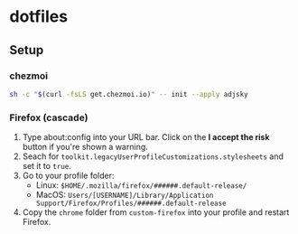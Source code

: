 # dotfiles

## Setup

### chezmoi

```bash
sh -c "$(curl -fsLS get.chezmoi.io)" -- init --apply adjsky
```

### Firefox (cascade)

1. Type about:config into your URL bar. Click on the **I accept the risk** button if you're shown a warning.
2. Seach for `toolkit.legacyUserProfileCustomizations.stylesheets` and set it to `true`.
3. Go to your profile folder:
    * Linux: `$HOME/.mozilla/firefox/######.default-release/`
    * MacOS: `Users/[USERNAME]/Library/Application Support/Firefox/Profiles/######.default-release`
4. Copy the `chrome` folder from `custom-firefox` into your profile and restart Firefox.

